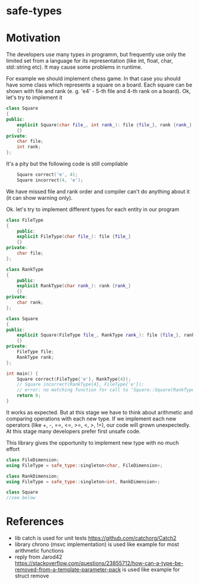 # safe-types

# Motivation
The developers use many types in programm, but frequently use only the limited set from a language for its representation (like int, float, char, std::string etc). It may cause some problems in runtime. 

For example we should implement chess game. In that case you should have some class which represents a square on a board. Each square can be shown with file and rank (e. g. 'e4' - 5-th file and 4-th rank on a board). Ok, let's try to implement it
~~~C++
class Square
{
public:
	explicit Square(char file_, int rank_): file {file_}, rank {rank_}
	{}
private:
	char file;
	int rank;
};
~~~
It's a pity but the following code is still compilable
~~~C++
	Square correct('e', 4);
	Square incorrect(4, 'e');
~~~
We have missed file and rank order and compiler can't do anything about it (it can show warning only). 

Ok. let's try to implement different types for each entity in our program
~~~C++
class FileType
{
	public:
	explicit FileType(char file_): file {file_}
	{}
private:
	char file;
};

class RankType
{
	public:
	explicit RankType(char rank_): rank {rank_}
	{}
private:
	char rank;
};

class Square
{
public:
	explicit Square(FileType file_, RankType rank_): file {file_}, rank {rank_}
	{}
private:
	FileType file;
	RankType rank;
};

int main() {
	Square correct(FileType{'e'}, RankType{4});
	// Square incorrect(RankType{4}, FileType{'e'});
	// error: no matching function for call to ‘Square::Square(RankType, FileType)’
	return 0;
}
~~~
It works as expected. But at this stage we have to think about arithmetic and comparing operations with each new type. If we implement each new operators (like +, -, ==, <=, >=, <, >, !=), our code will grown unexpectedly. At this stage many developers prefer first unsafe code.

This library gives the opportunity to implement new type with no much effort
~~~C++
class FileDimension;
using FileType = safe_type::singleton<char, FileDimension>;

class RankDimension;
using FileType = safe_type::singleton<int, RankDimension>;

class Square
//see below
~~~

# References
* lib catch is used for unit tests https://github.com/catchorg/Catch2
* library chrono (msvc implementation) is used like example for most arithmetic functions
* reply from Jarod42 https://stackoverflow.com/questions/23855712/how-can-a-type-be-removed-from-a-template-parameter-pack is used like example for struct remove
